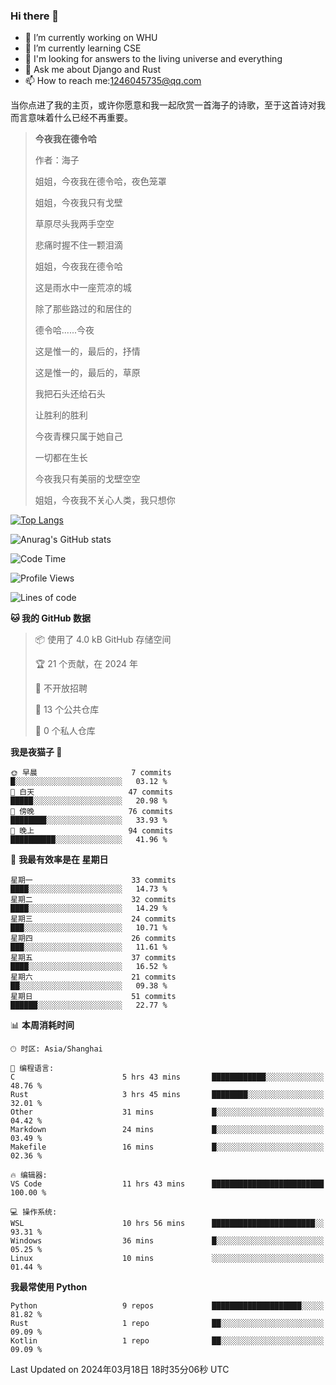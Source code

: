 ### Hi there 👋



- 🔭 I’m currently working on WHU
- 🌱 I’m currently learning CSE
- 🤔 I'm looking for answers to the living universe and everything
- 💬 Ask me about Django and Rust
- 📫 How to reach me:1246045735@qq.com

当你点进了我的主页，或许你愿意和我一起欣赏一首海子的诗歌，至于这首诗对我而言意味着什么已经不再重要。

>**今夜我在德令哈**
>
>作者：海子
>
>姐姐，今夜我在德令哈，夜色笼罩
>
>姐姐，今夜我只有戈壁
>
>草原尽头我两手空空
>
>悲痛时握不住一颗泪滴
>
>姐姐，今夜我在德令哈
>
>这是雨水中一座荒凉的城
>
>除了那些路过的和居住的
>
>德令哈......今夜
>
>这是惟一的，最后的，抒情
>
>这是惟一的，最后的，草原
>
>我把石头还给石头
>
>让胜利的胜利
>
>今夜青稞只属于她自己
>
>一切都在生长
>
>今夜我只有美丽的戈壁空空
>
>姐姐，今夜我不关心人类，我只想你



[![Top Langs](https://github-readme-stats.vercel.app/api/top-langs/?username=wisdomgo&theme=onedark)](https://github.com/anuraghazra/github-readme-stats)

![Anurag's GitHub stats](https://github-readme-stats.vercel.app/api?username=wisdomgo&hide=contribs,stars&theme=synthwave)

<!--START_SECTION:waka-->
![Code Time](http://img.shields.io/badge/Code%20Time-126%20hrs%2045%20mins-blue)

![Profile Views](http://img.shields.io/badge/%E4%B8%AA%E4%BA%BA%E8%B5%84%E6%96%99%E8%A7%82%E7%9C%8B%E6%AC%A1%E6%95%B0-63-blue)

![Lines of code](https://img.shields.io/badge/%E4%BB%8E%E3%80%8CHello%20World%E3%80%8D%E8%B5%B7%E6%88%91%E5%B7%B2%E7%BB%8F%E5%86%99%E4%BA%86-41.9%20thousand%20%E8%A1%8C%E4%BB%A3%E7%A0%81-blue)

**🐱 我的 GitHub 数据** 

> 📦  使用了 4.0 kB GitHub 存储空间 
 > 
> 🏆 21 个贡献，在 2024 年
 > 
> 🚫 不开放招聘
 > 
> 📜 13 个公共仓库 
 > 
> 🔑 0 个私人仓库 
 > 
**我是夜猫子 🦉** 

```text
🌞 早晨                     7 commits           █░░░░░░░░░░░░░░░░░░░░░░░░   03.12 % 
🌆 白天                     47 commits          █████░░░░░░░░░░░░░░░░░░░░   20.98 % 
🌃 傍晚                     76 commits          ████████░░░░░░░░░░░░░░░░░   33.93 % 
🌙 晚上                     94 commits          ██████████░░░░░░░░░░░░░░░   41.96 % 
```
📅 **我最有效率是在 星期日** 

```text
星期一                      33 commits          ████░░░░░░░░░░░░░░░░░░░░░   14.73 % 
星期二                      32 commits          ████░░░░░░░░░░░░░░░░░░░░░   14.29 % 
星期三                      24 commits          ███░░░░░░░░░░░░░░░░░░░░░░   10.71 % 
星期四                      26 commits          ███░░░░░░░░░░░░░░░░░░░░░░   11.61 % 
星期五                      37 commits          ████░░░░░░░░░░░░░░░░░░░░░   16.52 % 
星期六                      21 commits          ██░░░░░░░░░░░░░░░░░░░░░░░   09.38 % 
星期日                      51 commits          ██████░░░░░░░░░░░░░░░░░░░   22.77 % 
```


📊 **本周消耗时间** 

```text
🕑︎ 时区: Asia/Shanghai

💬 编程语言: 
C                        5 hrs 43 mins       ████████████░░░░░░░░░░░░░   48.76 % 
Rust                     3 hrs 45 mins       ████████░░░░░░░░░░░░░░░░░   32.01 % 
Other                    31 mins             █░░░░░░░░░░░░░░░░░░░░░░░░   04.42 % 
Markdown                 24 mins             █░░░░░░░░░░░░░░░░░░░░░░░░   03.49 % 
Makefile                 16 mins             █░░░░░░░░░░░░░░░░░░░░░░░░   02.36 % 

🔥 编辑器: 
VS Code                  11 hrs 43 mins      █████████████████████████   100.00 % 

💻 操作系统: 
WSL                      10 hrs 56 mins      ███████████████████████░░   93.31 % 
Windows                  36 mins             █░░░░░░░░░░░░░░░░░░░░░░░░   05.25 % 
Linux                    10 mins             ░░░░░░░░░░░░░░░░░░░░░░░░░   01.44 % 
```

**我最常使用 Python** 

```text
Python                   9 repos             ████████████████████░░░░░   81.82 % 
Rust                     1 repo              ██░░░░░░░░░░░░░░░░░░░░░░░   09.09 % 
Kotlin                   1 repo              ██░░░░░░░░░░░░░░░░░░░░░░░   09.09 % 
```




 Last Updated on 2024年03月18日 18时35分06秒 UTC
<!--END_SECTION:waka-->
